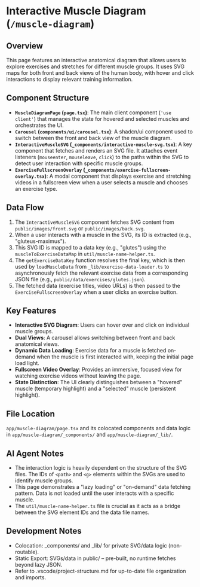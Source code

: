 # Interactive Muscle Diagram (`/muscle-diagram`)

## Overview

This page features an interactive anatomical diagram that allows users to explore exercises and stretches for different muscle groups. It uses SVG maps for both front and back views of the human body, with hover and click interactions to display relevant training information.

## Component Structure

- **`MuscleDiagramPage` (`page.tsx`)**: The main client component (`'use client'`) that manages the state for hovered and selected muscles and orchestrates the UI.
- **`Carousel` (`components/ui/carousel.tsx`)**: A shadcn/ui component used to switch between the front and back view of the muscle diagram.
- **`InteractiveMuscleSVG` (`_components/interactive-muscle-svg.tsx`)**: A key component that fetches and renders an SVG file. It attaches event listeners (`mouseenter`, `mouseleave`, `click`) to the paths within the SVG to detect user interaction with specific muscle groups.
- **`ExerciseFullscreenOverlay` (`_components/exercise-fullscreen-overlay.tsx`)**: A modal component that displays exercise and stretching videos in a fullscreen view when a user selects a muscle and chooses an exercise type.

## Data Flow

1.  The `InteractiveMuscleSVG` component fetches SVG content from `public/images/front.svg` or `public/images/back.svg`.
2.  When a user interacts with a muscle in the SVG, its ID is extracted (e.g., "gluteus-maximus").
3.  This SVG ID is mapped to a data key (e.g., "glutes") using the `muscleToExerciseDataMap` in `util/muscle-name-helper.ts`.
4.  The `getExerciseDataKey` function resolves the final key, which is then used by `loadMuscleData` from `_lib/exercise-data-loader.ts` to asynchronously fetch the relevant exercise data from a corresponding JSON file (e.g., `public/data/exercises/glutes.json`).
5.  The fetched data (exercise titles, video URLs) is then passed to the `ExerciseFullscreenOverlay` when a user clicks an exercise button.

## Key Features

- **Interactive SVG Diagram**: Users can hover over and click on individual muscle groups.
- **Dual Views**: A carousel allows switching between front and back anatomical views.
- **Dynamic Data Loading**: Exercise data for a muscle is fetched on-demand when the muscle is first interacted with, keeping the initial page load light.
- **Fullscreen Video Overlay**: Provides an immersive, focused view for watching exercise videos without leaving the page.
- **State Distinction**: The UI clearly distinguishes between a "hovered" muscle (temporary highlight) and a "selected" muscle (persistent highlight).

## File Location

`app/muscle-diagram/page.tsx` and its colocated components and data logic in `app/muscle-diagram/_components/` and `app/muscle-diagram/_lib/`.

## AI Agent Notes

- The interaction logic is heavily dependent on the structure of the SVG files. The IDs of `<path>` and `<g>` elements within the SVGs are used to identify muscle groups.
- This page demonstrates a "lazy loading" or "on-demand" data fetching pattern. Data is not loaded until the user interacts with a specific muscle.
- The `util/muscle-name-helper.ts` file is crucial as it acts as a bridge between the SVG element IDs and the data file names.

## Development Notes

- Colocation: \_components/ and \_lib/ for private SVG/data logic (non-routable).
- Static Export: SVGs/data in public/ – pre-built, no runtime fetches beyond lazy JSON.
- Refer to .vscode/project-structure.md for up-to-date file organization and imports.
